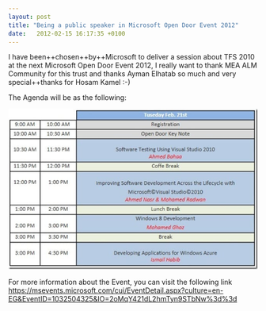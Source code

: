 ```yaml
---
layout: post
title: "Being a public speaker in Microsoft Open Door Event 2012"
date:   2012-02-15 16:17:35 +0100
---
```


I have been++chosen++by++Microsoft to deliver a session about TFS 2010 at
the next Microsoft Open Door Event 2012, I really want to thank MEA ALM
Community for this trust and thanks Ayman Elhatab so much and very
special++thanks for Hosam Kamel :-) 

The Agenda will be as the following:

[![](/assets/img/2012/02/microsoft-open-door-egypt-2012-1.jpg "microsoft-open-door-egypt-2012 (1)")](/assets/img/2012/02/microsoft-open-door-egypt-2012-1.jpg)

For more information about the Event, you can visit the following link
<https://msevents.microsoft.com/cui/EventDetail.aspx?culture=en-EG&EventID=1032504325&IO=2oMqY421dL2hmTyn9STbNw%3d%3d>

